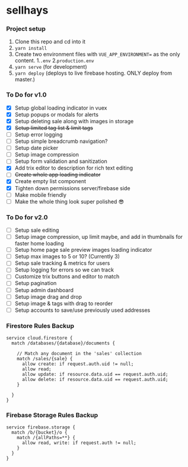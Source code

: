 # sellhays

### Project setup
1. Clone this repo and cd into it
2. `yarn install`
3. Create two environment files with `VUE_APP_ENVIRONMENT=` as the only content.
  1.`.env`
  2.`production.env`
4. `yarn serve` (for development)
5. `yarn deploy` (deploys to live firebase hosting. ONLY deploy from master.)


### To Do for v1.0
- [x] Setup global loading indicator in vuex
- [x] Setup popups or modals for alerts
- [x] Setup deleting sale along with images in storage
- [x] ~~Setup limited tag list & limit tags~~
- [ ] Setup error logging
- [ ] Setup simple breadcrumb navigation? 
- [ ] Setup date picker
- [ ] Setup image compression
- [ ] Setup form validation and sanitization
- [x] Add trix editor to description for rich text editing
- [ ] ~~Create whole app loading indicator~~
- [x] Create empty list component
- [x] Tighten down permissions server/firebase side
- [ ] Make mobile friendly
- [ ] Make the whole thing look super polished 😎

### To Do for v2.0
- [ ] Setup sale editing
- [ ] Setup image compression, up limit maybe, and add in thumbnails for faster home loading
- [ ] Setup home page sale preview images loading indicator
- [ ] Setup max images to 5 or 10? (Currently 3)
- [ ] Setup sale tracking & metrics for users
- [ ] Setup logging for errors so we can track
- [ ] Customize trix buttons and editor to match 
- [ ] Setup pagination
- [ ] Setup admin dashboard
- [ ] Setup image drag and drop
- [ ] Setup image & tags with drag to reorder
- [ ] Setup accounts to save/use previously used addresses

### Firestore Rules Backup
```
service cloud.firestore {
  match /databases/{database}/documents {
  
    // Match any document in the 'sales' collection
    match /sales/{sale} {
      allow create: if request.auth.uid != null;
      allow read;
      allow update: if resource.data.uid == request.auth.uid;
      allow delete: if resource.data.uid == request.auth.uid;
    }

  }
}

```

### Firebase Storage Rules Backup
```
service firebase.storage {
  match /b/{bucket}/o {
    match /{allPaths=**} {
      allow read, write: if request.auth != null;
    }
  }
}
```
